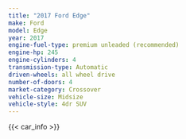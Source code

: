 ```yaml
---
title: "2017 Ford Edge"
make: Ford
model: Edge
year: 2017
engine-fuel-type: premium unleaded (recommended)
engine-hp: 245
engine-cylinders: 4
transmission-type: Automatic
driven-wheels: all wheel drive
number-of-doors: 4
market-category: Crossover
vehicle-size: Midsize
vehicle-style: 4dr SUV
---
```


{{< car_info >}}
